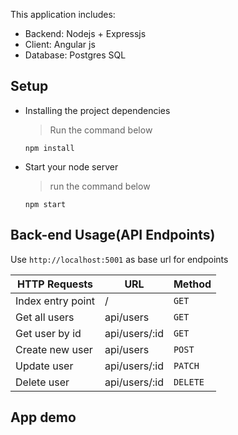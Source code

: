 This application includes:

- Backend: Nodejs + Expressjs
- Client: Angular js
- Database: Postgres SQL

## Setup

- Installing the project dependencies
  > Run the command below
  ```shell
  npm install
  ```
- Start your node server
  > run the command below
  ```shell
  npm start
  ```

## Back-end Usage(API Endpoints)

Use `http://localhost:5001` as base url for endpoints

| HTTP Requests     | URL            | Method   |
| ----------------- | -------------- | -------- |
| Index entry point | /              | `GET`    |
| Get all users     | api/users      | `GET`    |
| Get user by id    | api/users/:id | `GET`    |
| Create new user   | api/users      | `POST`   |
| Update user       | api/users/:id  | `PATCH`  |
| Delete user       | api/users/:id  | `DELETE` |

## App demo
